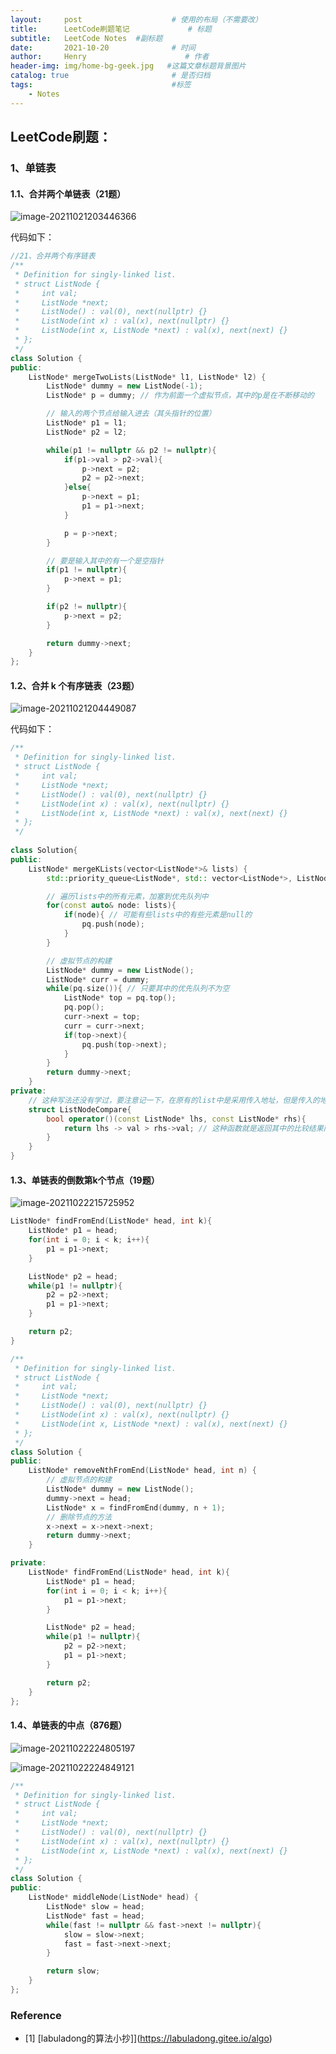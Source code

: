 ```yaml
---
layout:     post                    # 使用的布局（不需要改）
title:      LeetCode刷题笔记             # 标题 
subtitle:   LeetCode Notes  #副标题
date:       2021-10-20              # 时间
author:     Henry                      # 作者
header-img: img/home-bg-geek.jpg   #这篇文章标题背景图片
catalog: true                       # 是否归档
tags:                               #标签
    - Notes
---
```


## LeetCode刷题：

### 1、单链表

#### 1.1、合并两个单链表（21题）

![image-20211021203446366](https://tva1.sinaimg.cn/large/008i3skNgy1gvohfhsq0cj61ab0u0jvn02.jpg)

代码如下：

```c++
//21、合并两个有序链表
/**
 * Definition for singly-linked list.
 * struct ListNode {
 *     int val;
 *     ListNode *next;
 *     ListNode() : val(0), next(nullptr) {}
 *     ListNode(int x) : val(x), next(nullptr) {}
 *     ListNode(int x, ListNode *next) : val(x), next(next) {}
 * };
 */
class Solution {
public:
    ListNode* mergeTwoLists(ListNode* l1, ListNode* l2) {
        ListNode* dummy = new ListNode(-1);
        ListNode* p = dummy; // 作为前面一个虚拟节点，其中的p是在不断移动的

        // 输入的两个节点给输入进去（其头指针的位置）
        ListNode* p1 = l1;
        ListNode* p2 = l2;

        while(p1 != nullptr && p2 != nullptr){
            if(p1->val > p2->val){
                p->next = p2;
                p2 = p2->next;
            }else{
                p->next = p1;
                p1 = p1->next;
            }

            p = p->next;
        }

        // 要是输入其中的有一个是空指针
        if(p1 != nullptr){
            p->next = p1;
        }

        if(p2 != nullptr){
            p->next = p2;
        }

        return dummy->next;
    }
};
```

#### 1.2、合并 k 个有序链表（23题）

![image-20211021204449087](https://tva1.sinaimg.cn/large/008i3skNgy1gvohflzsjsj616f0u0n0o02.jpg)

代码如下：

```c++
/**
 * Definition for singly-linked list.
 * struct ListNode {
 *     int val;
 *     ListNode *next;
 *     ListNode() : val(0), next(nullptr) {}
 *     ListNode(int x) : val(x), next(nullptr) {}
 *     ListNode(int x, ListNode *next) : val(x), next(next) {}
 * };
 */
 
class Solution{
public:
    ListNode* mergeKLists(vector<ListNode*>& lists) {
        std::priority_queue<ListNode*, std:: vector<ListNode*>, ListNodeCompare> pq;

        // 遍历lists中的所有元素，加塞到优先队列中
        for(const auto& node: lists){
            if(node){ // 可能有些lists中的有些元素是null的
                pq.push(node);
            }
        }

        // 虚拟节点的构建
        ListNode* dummy = new ListNode();
        ListNode* curr = dummy;
        while(pq.size()){ // 只要其中的优先队列不为空
            ListNode* top = pq.top();
            pq.pop();
            curr->next = top;
            curr = curr->next;
            if(top->next){
                pq.push(top->next);
            }
        }
        return dummy->next;
    }
private:
    // 这种写法还没有学过，要注意记一下，在原有的list中是采用传入地址，但是传入的地址并不能比较大小，只能是将地址翻译为实际的数的大小并做比较
    struct ListNodeCompare{
        bool operator()(const ListNode* lhs, const ListNode* rhs){
            return lhs -> val > rhs->val; // 这种函数就是返回其中的比较结果而已
        }
    }
}
```

#### 1.3、单链表的倒数第k个节点（19题）

![image-20211022215725952](https://tva1.sinaimg.cn/large/008i3skNgy1gvohfporzcj613h0u0tc202.jpg)

```c++
ListNode* findFromEnd(ListNode* head, int k){
    ListNode* p1 = head;
    for(int i = 0; i < k; i++){
        p1 = p1->next;
    }

    ListNode* p2 = head;
    while(p1 != nullptr){
        p2 = p2->next;
        p1 = p1->next;
    }

    return p2;
}
```

```c++
/**
 * Definition for singly-linked list.
 * struct ListNode {
 *     int val;
 *     ListNode *next;
 *     ListNode() : val(0), next(nullptr) {}
 *     ListNode(int x) : val(x), next(nullptr) {}
 *     ListNode(int x, ListNode *next) : val(x), next(next) {}
 * };
 */
class Solution {
public:
    ListNode* removeNthFromEnd(ListNode* head, int n) {
        // 虚拟节点的构建
        ListNode* dummy = new ListNode();
        dummy->next = head;
        ListNode* x = findFromEnd(dummy, n + 1);
        // 删除节点的方法
        x->next = x->next->next;
        return dummy->next;
    }

private:
    ListNode* findFromEnd(ListNode* head, int k){
        ListNode* p1 = head;
        for(int i = 0; i < k; i++){
            p1 = p1->next;
        }

        ListNode* p2 = head;
        while(p1 != nullptr){
            p2 = p2->next;
            p1 = p1->next;
        }

        return p2;
    }
};
```

#### 1.4、单链表的中点（876题）

![image-20211022224805197](https://tva1.sinaimg.cn/large/008i3skNgy1gvohfvdgl0j60zs0u0mzh02.jpg)

![image-20211022224849121](https://tva1.sinaimg.cn/large/008i3skNgy1gvohfz0dtwj619t0u0tbf02.jpg)

```c++
/**
 * Definition for singly-linked list.
 * struct ListNode {
 *     int val;
 *     ListNode *next;
 *     ListNode() : val(0), next(nullptr) {}
 *     ListNode(int x) : val(x), next(nullptr) {}
 *     ListNode(int x, ListNode *next) : val(x), next(next) {}
 * };
 */
class Solution {
public:
    ListNode* middleNode(ListNode* head) {
        ListNode* slow = head;
        ListNode* fast = head;
        while(fast != nullptr && fast->next != nullptr){
            slow = slow->next;
            fast = fast->next->next;
        }

        return slow;
    }
};
```


### Reference

- [1] [labuladong的算法小抄]](https://labuladong.gitee.io/algo)